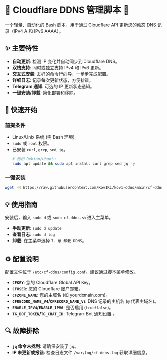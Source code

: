 # 🚀 Cloudflare DDNS 管理脚本  🚀

一个轻量、自动化的 Bash 脚本，用于通过 Cloudflare API 更新您的动态 DNS 记录（IPv4 A 和 IPv6 AAAA）。

## ✨ 主要特性

* **自动更新**: 检测 IP 变化并自动同步到 Cloudflare DNS。
* **双栈支持**: 同时或独立支持 IPv4 和 IPv6 更新。
* **交互式安装**: 友好的命令行向导，一步步完成配置。
* **详细日志**: 记录每次更新状态，方便排错。
* **Telegram 通知**: 可选的 IP 更新状态通知。
* **一键安装/卸载**: 简化部署和移除。

## 🚀 快速开始

### 前提条件

* Linux/Unix 系统 (需 Bash 环境)。
* `sudo` 或 `root` 权限。
* 已安装 `curl`, `grep`, `sed`, `jq`。
    ```bash
    # 例如 Debian/Ubuntu
    sudo apt update && sudo apt install curl grep sed jq -y
    ```

### 一键安装

```bash
wget -N https://raw.githubusercontent.com/Kov1Ki/kov1-ddns/main/cf-ddns.sh && chmod +x cf-ddns.sh && ./cf-ddns.sh
```

## 💡 使用指南

安装后，输入 `sudo d` 或 `sudo cf-ddns.sh` 进入主菜单。

* **手动更新**: `sudo d update`
* **查看日志**: `sudo d log`
* **卸载**: 在主菜单选择 `7. 🗑️ 卸载 DDNS`。

## ⚙️ 配置说明

配置文件位于 `/etc/cf-ddns/config.conf`。建议通过脚本菜单修改。

* **`CFKEY`**: 您的 Cloudflare Global API Key。
* **`CFUSER`**: 您的 Cloudflare 账户邮箱。
* **`CFZONE_NAME`**: 您的主域名 (如 yourdomain.com)。
* **`CFRECORD_NAME_V4`/`CFRECORD_NAME_V6`**: DNS 记录的主机名 (`@` 代表主域名)。
* **`ENABLE_IPV4`/`ENABLE_IPV6`**: 是否启用 (`true`/`false`)。
* **`TG_BOT_TOKEN`/`TG_CHAT_ID`**: Telegram Bot 通知设置 。

## 🔍 故障排除

* **`jq` 命令未找到**: 请确保安装了 `jq`。
* **IP 未更新或报错**: 检查日志文件 `/var/log/cf-ddns.log` 获取详细信息。
